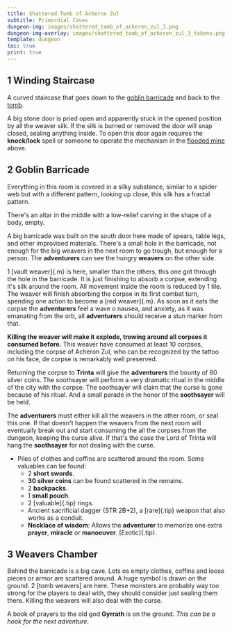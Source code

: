 ```yaml
---
title: Shattered Tomb of Acheron Zul
subtitle: Primordial Caves
dungeon-img: images/shattered_tomb_of_acheron_zul_3.png
dungeon-img-overlay: images/shattered_tomb_of_acheron_zul_3_tokens.png
template: dungeon
toc: true
print: true
---
```


## 1 Winding Staircase
A curved staircase that goes down to the [goblin barricade](#2-goblin-barricade) and back to the [tomb](./dungeon_level_2.html).

A big stone door is pried open and apparently stuck in the opened position by all the weaver silk. If the silk is burned or removed the door will snap closed, sealing anything inside. To open this door again requires the **knock/lock** spell or someone to operate the mechanism in the [flooded mine](./dungeon_level_2.html#6-flooded-mine) above.

## 2 Goblin Barricade
Everything in this room is covered in a silky substance, similar to a spider web but with a different pattern, looking up close, this silk has a fractal pattern.

There's an altar in the middle with a low-relief carving in the shape of a body, empty.

A big barricade was built on the south door here made of spears, table legs, and other improvised materials. There's a small hole in the barricade, not enough for the big weavers in the next room to go trough, but enough for a person. The **adventurers** can see the hungry **weavers** on the other side.

1 [vault weaver]{.m} is here, smaller than the others, this one got through the hole in the barricade. It is just finishing to absorb a corpse, extending it's silk around the room. All movement inside the room is reduced by 1 tile. The weaver will finish absorbing the corpse in its first combat turn, spending one action to become a [red weaver]{.m}. As soon as it eats the corpse the **adventurers** feel a wave o nausea, and anxiety, as it was emanating from the orb, all **adventurers** should receive a stun marker from that.

**Killing the weaver will make it explode, trowing around all corpses it consumed before.** This weaver have consumed at least 10 corpses, including the corpse of Acheron Zul, who can be recognized by the tattoo on his face, de corpse is remarkably well preserved. 

Returning the corpse to **Trinta** will give the **adventurers** the bounty of 80 silver coins. The soothsayer will perform a very dramatic ritual in the middle of the city with the corpse. The soothsayer will claim that the curse is gone because of his ritual. And a small parade in the honor of the **soothsayer** will be held.

The **adventurers** must either kill all the weavers in the other room, or seal this one. If that doesn't happen the weavers from the next room will eventually break out and start consuming the all the corpses from the dungeon, keeping the curse alive. If that's the case the Lord of Trinta will hang the **soothsayer** for not dealing with the curse.

- Piles of clothes and coffins are scattered around the room. Some valuables can be found:
  - 2 **short swords**.
  - **30 silver coins** can be found scattered in the remains.
  - 2 **backpacks**.
  - 1 **small pouch**.
  - 2 [valuable]{.tip} rings.
  - Ancient sacrificial dagger (STR 2B+2), a [rare]{.tip} weapon that also works as a conduit.
  - **Necklace of wisdom**: Allows the **adventurer** to memorize one extra **prayer**, **miracle** or **manoeuver**. [Exotic]{.tip}.

## 3 Weavers Chamber
Behind the barricade is a big cave. Lots os empty clothes, coffins and loose pieces or armor are scattered around. A huge symbol is drawn on the ground.
2 [tomb weavers] are here. These monsters are probably way too strong for the players to deal with, they should consider just sealing them there. Killing the weavers will also deal with the curse.

A book of prayers to the old god **Gyrrath** is on the ground. *This can be a hook for the next adventure*.